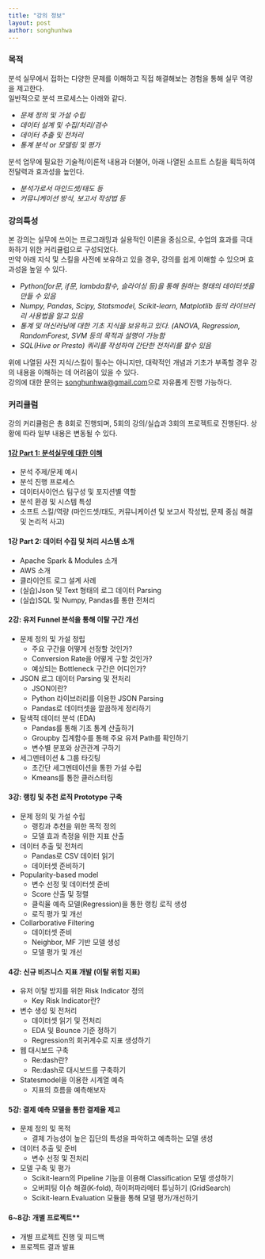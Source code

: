 ```yaml
---
title: "강의 정보"
layout: post
author: songhunhwa
---
```


### 목적
분석 실무에서 접하는 다양한 문제를 이해하고 직접 해결해보는 경험을 통해 실무 역량을 제고한다.   
일반적으로 분석 프로세스는 아래와 같다.  
- *문제 정의 및 가설 수립*
- *데이터 설계 및 수집/처리/검수*
- *데이터 추출 및 전처리*
- *통계 분석 or 모델링 및 평가*

분석 업무에 필요한 기술적/이론적 내용과 더불어, 아래 나열된 소프트 스킬을 획득하여 전달력과 효과성을 높인다.  
- *분석가로서 마인드셋/태도 등*
- *커뮤니케이션 방식, 보고서 작성법 등*

### 강의특성  
본 강의는 실무에 쓰이는 프로그래밍과 실용적인 이론을 중심으로, 수업의 효과를 극대화하기 위한 커리큘럼으로 구성되었다.   
만약 아래 지식 및 스킬을 사전에 보유하고 있을 경우, 강의를 쉽게 이해할 수 있으며 효과성을 높일 수 있다.  
- *Python(for문, if문, lambda함수, 슬라이싱 등)을 통해 원하는 형태의 데이터셋을 만들 수 있음*
- *Numpy, Pandas, Scipy, Statsmodel, Scikit-learn, Matplotlib 등의 라이브러리 사용법을 알고 있음*
- *통계 및 머신러닝에 대한 기초 지식을 보유하고 있다. (ANOVA, Regression, RandomForest, SVM 등의 목적과 설명이 가능함*
- *SQL(Hive or Presto) 쿼리를 작성하여 간단한 전처리를 할수 있음*

위에 나열된 사전 지식/스킬이 필수는 아니지만, 대략적인 개념과 기초가 부족할 경우 강의 내용을 이해하는 데 어려움이 있을 수 있다.  
강의에 대한 문의는 <songhunhwa@gmail.com>으로 자유롭게 진행 가능하다.  

### 커리큘럼
강의 커리큘럼은 총 8회로 진행되며, 5회의 강의/실습과 3회의 프로젝트로 진행된다. 상황에 따라 일부 내용은 변동될 수 있다.

#### [1강 Part 1: 분석실무에 대한 이해](https://songhunhwa.github.io/2017/10/24/da-python-concept.html)
- 분석 주제/문제 예시
- 분석 진행 프로세스
- 데이터사이언스 팀구성 및 포지션별 역할
- 분석 환경 및 시스템 특성
- 소프트 스킬/역량 (마인드셋/태도, 커뮤니케이션 및 보고서 작성법, 문제 중심 해결 및 논리적 사고)
	
#### 1강 Part 2: 데이터 수집 및 처리 시스템 소개
- Apache Spark & Modules 소개
- AWS 소개
- 클라이언트 로그 설계 사례 
- (실습)Json 및 Text 형태의 로그 데이터 Parsing
- (실습)SQL 및 Numpy, Pandas를 통한 전처리 
	
#### 2강: 유저 Funnel 분석을 통해 이탈 구간 개선
- 문제 정의 및 가설 정립
	- 주요 구간을 어떻게 선정할 것인가?
	- Conversion Rate을 어떻게 구할 것인가?
	- 예상되는 Bottleneck 구간은 어디인가?
- JSON 로그 데이터 Parsing 및 전처리
	- JSON이란?
	- Python 라이브러리를 이용한 JSON Parsing
	- Pandas로 데이터셋을 깔끔하게 정리하기 
- 탐색적 데이터 분석 (EDA)
	- Pandas를 통해 기초 통계 산출하기
	- Groupby 집계함수를 통해 주요 유저 Path를 확인하기
	- 변수별 분포와 상관관계 구하기
- 세그멘테이션 & 그룹 타깃팅
	- 초간단 세그멘테이션을 통한 가설 수립
	- Kmeans를 통한 클러스터링
		
#### 3강: 랭킹 및 추천 로직 Prototype 구축
- 문제 정의 및 가설 수립
	- 랭킹과 추천을 위한 목적 정의
	- 모델 효과 측정을 위한 지표 산출
- 데이터 추출 및 전처리
	- Pandas로 CSV 데이터 읽기
	- 데이터셋 준비하기
- Popularity-based model
	- 변수 선정 및 데이터셋 준비
	- Score 산출 및 정렬	
	- 클릭율 예측 모델(Regression)을 통한 랭킹 로직 생성
	- 로직 평가 및 개선
- Collarborative Filtering
	- 데이터셋 준비
	- Neighbor, MF 기반 모델 생성
	- 모델 평가 및 개선
		
#### 4강: 신규 비즈니스 지표 개발 (이탈 위험 지표)
- 유저 이탈 방지를 위한 Risk Indicator 정의
	- Key Risk Indicator란?
- 변수 생성 및 전처리
	- 데이터셋 읽기 및 전처리
	- EDA 및 Bounce 기준 정하기
	- Regression의 회귀계수로 지표 생성하기
- 웹 대시보드 구축
	- Re:dash란?
	- Re:dash로 대시보드를 구축하기
- Statesmodel을 이용한 시계열 예측
	- 지표의 흐름을 예측해보자
		
#### 5강: 결제 예측 모델을 통한 결제율 제고
- 문제 정의 및 목적
	- 결제 가능성이 높은 집단의 특성을 파악하고 예측하는 모델 생성
- 데이터 추출 및 준비
	- 변수 선정 및 전처리
- 모델 구축 및 평가
	- Scikit-learn의 Pipeline 기능을 이용해 Classification 모델 생성하기
	- 오버피팅 이슈 해결(K-fold), 하이퍼파라메터 튜닝하기 (GridSearch)      
	- Scikit-learn.Evaluation 모듈을 통해 모델 평가/개선하기  
		
#### 6~8강: 개별 프로젝트**  
- 개별 프로젝트 진행 및 피드백
- 프로젝트 결과 발표
